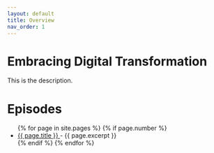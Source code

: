 ```yaml
---
layout: default
title: Overview
nav_order: 1
---
```

# Embracing Digital Transformation

This is the description.

<h1>Episodes</h1>
<ul>
{% for page in site.pages %}
{% if page.number %}
<li>
<a href="/EmbracingDigitalTransformation/{{ page.url }}">{{ page.title }} </a> - {{ page.excerpt }}
</li>
{% endif %}
{% endfor %}
</ul>
